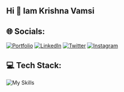 ## Hi 👋 Iam Krishna Vamsi

## 🌐 Socials:

<a href="https://krishnavamsi-portfolio.vercel.app/" target="_blank"><img src="https://img.shields.io/badge/%F0%9F%8E%AF%20Portfolio-002456?style=for-the-badge&logo=portfolio&logoColor=white" alt="Portfolio"></a>
<a href="https://www.linkedin.com/in/krishna-chelluboina/" target="_blank"><img src="https://img.shields.io/badge/linkedin-0A66C2?style=for-the-badge&logo=linkedin&logoColor=white" alt="LinkedIn"></a>
<a href="https://x.com/krish127228?s=21" target="_blank"><img src="https://img.shields.io/badge/twitter-232B2B?style=for-the-badge&logo=x&logoColor=white" alt="Twitter"></a>
<a href="https://www.instagram.com/__vamsi46__/" target="_blank"><img src="https://img.shields.io/badge/instagram-E1306C?style=for-the-badge&logo=instagram&logoColor=white" alt="Instagram"></a>

## 💻 Tech Stack:
![My Skills](https://skillicons.dev/icons?i=cpp,js,ts,java,python,react,nodejs,spring,hibernate,nextjs,expressjs,postgresql,mysql,mongodb,prisma,tailwind,html,css,git,github,githubactions,postman,aws,docker&theme=dark)
